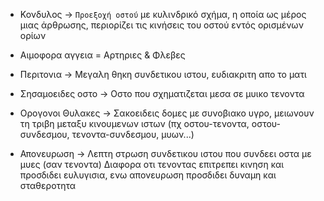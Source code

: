 

-   Κονδυλος ->  `Προεξοχή οστού` με κυλινδρικό σχήμα, η οποία ως μέρος μιας άρθρωσης, περιορίζει τις κινήσεις του οστού εντός ορισμένων ορίων

-  Αιμοφορα αγγεια = Αρτηριες & Φλεβες

-  Περιτονια -> Μεγαλη θηκη συνδετικου ιστου, ευδιακριτη απο το ματι

-  Σησαμοειδες οστο -> Οστο που σχηματιζεται μεσα σε μυικο τενοντα

-  Ορογονοι Θυλακες -> Σακοειδεις δομες με συνοβιακο υγρο, μειωνουν τη τριβη μεταξυ κινουμενων ιστων (πχ οστου-τενοντα, οστου-συνδεσμου, τενοντα-συνδεσμου, μυων...)

-  Απονευρωση -> Λεπτη στρωση συνδετικου ιστου που συνδεει οστα με μυες (σαν τενοντα)
	Διαφορα οτι τενοντας επιτρεπει κινηση και προσδιδει ευλυγισια, ενω απονευρωση προσδιδει δυναμη και σταθεροτητα

